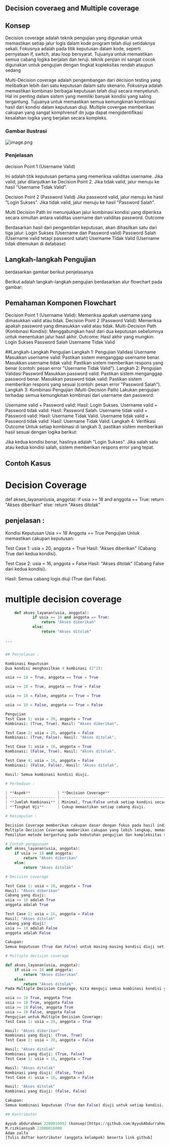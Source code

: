 ## Decision coveraeg and Multiple coverage

## Konsep

Decision coverage adalah teknik pengujian yang digunakan untuk memastikan setiap jalur logis dalam kode program telah diuji setidaknya sekali. Fokusnya adalah pada titik keputusan dalam kode, seperti pernyataan if, switch, atau loop bersyarat. Tujuanya untuk memastikan semua cabang logika berjalan dan teruji. teknik penjian ini sangat cocok digunakan untuk pengujian dengan tingkat kopleksitas rendah ataupun sedang

Multi-Decision coverage adalah pengembangan dari decision testing yang melibatkan lebih dari satu keputusan dalam satu skenario. Fokusnya adalah memastikan kombinasi berbagai keputusan telah diuji secara menyeluruh. Hal ini penting dalam sistem yang memiliki banyak kondisi yang saling tergantung. Tujuanya untuk memastikan semua kemungkinan kombinasi hasil dari kondisi dalam keputusan diuji. Multiple covergae memberikan cakupan yang sangat komphrensif dn juga dapat mengidentifikasi kesalahan logika yang berjalan secara kompleks.

### Gambar Ilustrasi

![image.png](images/ilustrasi.jpeg)

### Penjelasan

decision Point 1 (Username Valid)

Ini adalah titik keputusan pertama yang memeriksa validitas username.
Jika valid, jalur dilanjutkan ke Decision Point 2.
Jika tidak valid, jalur menuju ke hasil "Username Tidak Valid".

Decision Point 2 (Password Valid)
Jika password valid, jalur menuju ke hasil "Login Sukses".
Jika tidak valid, jalur menuju ke hasil "Password Salah".

Multi Decision Path
Ini menunjukkan jalur kombinasi kondisi yang diperiksa secara simultan antara validitas username dan validitas password.
Outcome

Berdasarkan hasil dari pengambilan keputusan, akan dihasilkan satu dari tiga jalur:
Login Sukses (Username dan Password valid)
Password Salah (Username valid tetapi password salah)
Username Tidak Valid (Username tidak ditemukan di database)

## Langkah-langkah Pengujian

berdasarkan gambar berikut penjelasanya

Berikut adalah langkah-langkah pengujian berdasarkan alur flowchart pada gambar:

## Pemahaman Komponen Flowchart

Decision Point 1 (Username Valid): Memeriksa apakah username yang dimasukkan valid atau tidak.
Decision Point 2 (Password Valid): Memeriksa apakah password yang dimasukkan valid atau tidak.
Multi-Decision Path (Kombinasi Kondisi): Menggabungkan hasil dari dua keputusan sebelumnya untuk menentukan jalur hasil akhir.
Outcome: Hasil akhir yang mungkin:
Login Sukses
Password Salah
Username Tidak Valid

##Langkah-Langkah Pengujian
Langkah 1: Pengujian Validasi Username
Masukkan username valid:
Pastikan sistem menganggap username benar.
Masukkan username tidak valid:
Pastikan sistem memberikan respons yang benar (contoh: pesan error "Username Tidak Valid").
Langkah 2: Pengujian Validasi Password
Masukkan password valid:
Pastikan sistem menganggap password benar.
Masukkan password tidak valid:
Pastikan sistem memberikan respons yang sesuai (contoh: pesan error "Password Salah").
Langkah 3: Kombinasi Pengujian (Multi-Decision Path)
Lakukan pengujian terhadap semua kemungkinan kombinasi dari username dan password:

Username valid + Password valid:
Hasil: Login Sukses.
Username valid + Password tidak valid:
Hasil: Password Salah.
Username tidak valid + Password valid:
Hasil: Username Tidak Valid.
Username tidak valid + Password tidak valid:
Hasil: Username Tidak Valid.
Langkah 4: Verifikasi Outcome
Untuk setiap kombinasi di langkah 3, pastikan sistem memberikan hasil sesuai dengan logika berikut:

Jika kedua kondisi benar, hasilnya adalah "Login Sukses".
Jika salah satu atau kedua kondisi salah, sistem memberikan respons error yang tepat.

## Contoh Kasus

# Decision Coverage

def akses_layanan(usia, anggota):
if usia >= 18 and anggota == True:
return "Akses diberikan"
else:
return "Akses ditolak"

## penjelasan :

Kondisi Keputusan
Usia >= 18
Anggota == True
Pengujian
Untuk memastikan cakupan keputusan:

Test Case 1: usia = 20, anggota = True
Hasil: "Akses diberikan" (Cabang True dari kedua kondisi).

Test Case 2: usia = 16, anggota = False
Hasil: "Akses ditolak" (Cabang False dari kedua kondisi).

Hasil: Semua cabang logis diuji (True dan False).

# multiple decision coverage

```python
    def akses_layanan(usia, anggota):
            if usia >= 18 and anggota == True:
                return "Akses diberikan"
            else:
                return "Akses ditolak"

...


## Penjelasan :

Kombinasi Keputusan
Dua kondisi menghasilkan 4 kombinasi (2^2):

usia >= 18 = True, anggota == True = True

usia >= 18 = True, anggota == True = False

usia >= 18 = False, anggota == True = True

usia >= 18 = False, anggota == True = False

Pengujian
Test Case 1: usia = 20, anggota = True
Kombinasi: (True, True). Hasil: "Akses diberikan".

Test Case 2: usia = 20, anggota = False
Kombinasi: (True, False). Hasil: "Akses ditolak".

Test Case 3: usia = 16, anggota = True
Kombinasi: (False, True). Hasil: "Akses ditolak".

Test Case 4: usia = 16, anggota = False
Kombinasi: (False, False). Hasil: "Akses ditolak".

Hasil: Semua kombinasi kondisi diuji.

# Perbedaan :

| **Aspek**            | **Decision Coverage**                                       | **Multiple Decision Coverage**                  |
| -------------------- | ----------------------------------------------------------- | ----------------------------------------------- |
| **Jumlah Kombinasi** | Minimal, True/False untuk setiap kondisi secara individual. | Semua kombinasi True/False untuk semua kondisi. |
| **Tingkat Uji**      | Cukup memastikan setiap cabang diuji.                       | Lebih mendalam, mencakup kombinasi logika.      |

# Kesimpulan :

Decision Coverage memberikan cakupan dasar dengan fokus pada hasil individual setiap kondisi.
Multiple Decision Coverage memberikan cakupan yang lebih lengkap, memastikan semua kombinasi logika diuji untuk mengurangi risiko bug pada situasi kompleks.
Pemilihan metode bergantung pada kebutuhan pengujian dan kompleksitas sistem.

# Contoh penggunaan
def akses_layanan(usia, anggota):
    if usia >= 18 and anggota:
        return "Akses diberikan"
    else:
        return "Akses ditolak"

# Decision coverage

Test Case 1: usia = 20, anggota = True
Hasil: "Akses diberikan"
Cabang yang diuji:
usia >= 18 adalah True
anggota adalah True

Test Case 2: usia = 16, anggota = False
Hasil: "Akses ditolak"
Cabang yang diuji:
usia >= 18 adalah False
anggota adalah False

Cakupan:
Semua keputusan (True dan False) untuk masing-masing kondisi diuji setidaknya sekali

# Multiple decision coverage

def akses_layanan(usia, anggota):
    if usia >= 18 and anggota:
        return "Akses diberikan"
    else:
        return "Akses ditolak"
Pada Multiple Decision Coverage, kita menguji semua kombinasi kondisi yang ada. Karena ada dua kondisi (usia dan status anggota), kita memiliki 4 kombinasi kemungkinan:

usia >= 18 True, anggota True
usia >= 18 True, anggota False
usia >= 18 False, anggota True
usia >= 18 False, anggota False
Pengujian untuk Multiple Decision Coverage:
Test Case 1: usia = 20, anggota = True

Hasil: "Akses diberikan"
Kombinasi yang diuji: (True, True)
Test Case 2: usia = 20, anggota = False

Hasil: "Akses ditolak"
Kombinasi yang diuji: (True, False)
Test Case 3: usia = 16, anggota = True

Hasil: "Akses ditolak"
Kombinasi yang diuji: (False, True)
Test Case 4: usia = 16, anggota = False

Hasil: "Akses ditolak"
Kombinasi yang diuji: (False, False)

Cakupan:
Semua kombinasi keputusan (True dan False) diuji untuk setiap kondisi.

## Kontributor

Ayyub abdurahman 2200016092 (konsep)[https://github.com/AyyubAbdurrahman]
M.rizkiansyah 22000016008
Adam zalfa
[Tulis daftar kontributor (anggota kelompok) beserta link github]

```

```

```
